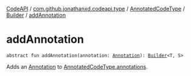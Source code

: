 [CodeAPI](../../../index.md) / [com.github.jonathanxd.codeapi.type](../../index.md) / [AnnotatedCodeType](../index.md) / [Builder](index.md) / [addAnnotation](.)

# addAnnotation

`abstract fun addAnnotation(annotation: `[`Annotation`](../../../com.github.jonathanxd.codeapi.base/-annotation/index.md)`): `[`Builder`](index.md)`<T, S>`

Adds an [Annotation](../../../com.github.jonathanxd.codeapi.base/-annotation/index.md) to [AnnotatedCodeType.annotations](../annotations.md).

